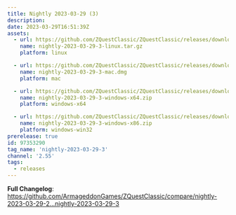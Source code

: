 ```yaml
---
title: Nightly 2023-03-29 (3)
description: 
date: 2023-03-29T16:51:39Z
assets: 
  - url: https://github.com/ZQuestClassic/ZQuestClassic/releases/download/nightly-2023-03-29-3/nightly-2023-03-29-3-linux.tar.gz
    name: nightly-2023-03-29-3-linux.tar.gz
    platform: linux

  - url: https://github.com/ZQuestClassic/ZQuestClassic/releases/download/nightly-2023-03-29-3/nightly-2023-03-29-3-mac.dmg
    name: nightly-2023-03-29-3-mac.dmg
    platform: mac

  - url: https://github.com/ZQuestClassic/ZQuestClassic/releases/download/nightly-2023-03-29-3/nightly-2023-03-29-3-windows-x64.zip
    name: nightly-2023-03-29-3-windows-x64.zip
    platform: windows-x64

  - url: https://github.com/ZQuestClassic/ZQuestClassic/releases/download/nightly-2023-03-29-3/nightly-2023-03-29-3-windows-x86.zip
    name: nightly-2023-03-29-3-windows-x86.zip
    platform: windows-win32
prerelease: true
id: 97353290
tag_name: 'nightly-2023-03-29-3'
channel: '2.55'
tags:
  - releases
---
```


**Full Changelog**: https://github.com/ArmageddonGames/ZQuestClassic/compare/nightly-2023-03-29-2...nightly-2023-03-29-3
